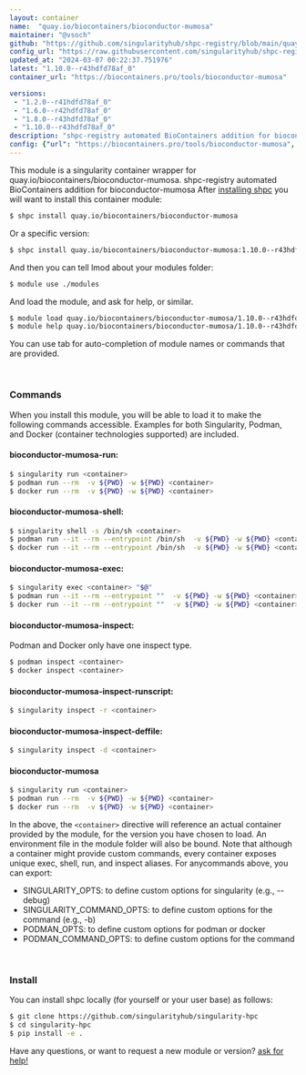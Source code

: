 ```yaml
---
layout: container
name:  "quay.io/biocontainers/bioconductor-mumosa"
maintainer: "@vsoch"
github: "https://github.com/singularityhub/shpc-registry/blob/main/quay.io/biocontainers/bioconductor-mumosa/container.yaml"
config_url: "https://raw.githubusercontent.com/singularityhub/shpc-registry/main/quay.io/biocontainers/bioconductor-mumosa/container.yaml"
updated_at: "2024-03-07 00:22:37.751976"
latest: "1.10.0--r43hdfd78af_0"
container_url: "https://biocontainers.pro/tools/bioconductor-mumosa"

versions:
 - "1.2.0--r41hdfd78af_0"
 - "1.6.0--r42hdfd78af_0"
 - "1.8.0--r43hdfd78af_0"
 - "1.10.0--r43hdfd78af_0"
description: "shpc-registry automated BioContainers addition for bioconductor-mumosa"
config: {"url": "https://biocontainers.pro/tools/bioconductor-mumosa", "maintainer": "@vsoch", "description": "shpc-registry automated BioContainers addition for bioconductor-mumosa", "latest": {"1.10.0--r43hdfd78af_0": "sha256:243a604ba5fc3f926957e3c9d8581be87e8107fe14952ec595fcc8d489d0098f"}, "tags": {"1.2.0--r41hdfd78af_0": "sha256:ee5106abb0c336c9e6695d9b88b731d2b860c1087c926fcbf847a3057160ca46", "1.6.0--r42hdfd78af_0": "sha256:834d3793a62e557af5da5755dc14c5f3a1732c3db9e66c78342e65a03b4fd537", "1.8.0--r43hdfd78af_0": "sha256:b8ab4ff2f9f7d6f8f48c6175e7fa0dc8e9231d8a67c291632d34ba7b884ad999", "1.10.0--r43hdfd78af_0": "sha256:243a604ba5fc3f926957e3c9d8581be87e8107fe14952ec595fcc8d489d0098f"}, "docker": "quay.io/biocontainers/bioconductor-mumosa"}
---
```


This module is a singularity container wrapper for quay.io/biocontainers/bioconductor-mumosa.
shpc-registry automated BioContainers addition for bioconductor-mumosa
After [installing shpc](#install) you will want to install this container module:


```bash
$ shpc install quay.io/biocontainers/bioconductor-mumosa
```

Or a specific version:

```bash
$ shpc install quay.io/biocontainers/bioconductor-mumosa:1.10.0--r43hdfd78af_0
```

And then you can tell lmod about your modules folder:

```bash
$ module use ./modules
```

And load the module, and ask for help, or similar.

```bash
$ module load quay.io/biocontainers/bioconductor-mumosa/1.10.0--r43hdfd78af_0
$ module help quay.io/biocontainers/bioconductor-mumosa/1.10.0--r43hdfd78af_0
```

You can use tab for auto-completion of module names or commands that are provided.

<br>

### Commands

When you install this module, you will be able to load it to make the following commands accessible.
Examples for both Singularity, Podman, and Docker (container technologies supported) are included.

#### bioconductor-mumosa-run:

```bash
$ singularity run <container>
$ podman run --rm  -v ${PWD} -w ${PWD} <container>
$ docker run --rm  -v ${PWD} -w ${PWD} <container>
```

#### bioconductor-mumosa-shell:

```bash
$ singularity shell -s /bin/sh <container>
$ podman run --it --rm --entrypoint /bin/sh  -v ${PWD} -w ${PWD} <container>
$ docker run --it --rm --entrypoint /bin/sh  -v ${PWD} -w ${PWD} <container>
```

#### bioconductor-mumosa-exec:

```bash
$ singularity exec <container> "$@"
$ podman run --it --rm --entrypoint ""  -v ${PWD} -w ${PWD} <container> "$@"
$ docker run --it --rm --entrypoint ""  -v ${PWD} -w ${PWD} <container> "$@"
```

#### bioconductor-mumosa-inspect:

Podman and Docker only have one inspect type.

```bash
$ podman inspect <container>
$ docker inspect <container>
```

#### bioconductor-mumosa-inspect-runscript:

```bash
$ singularity inspect -r <container>
```

#### bioconductor-mumosa-inspect-deffile:

```bash
$ singularity inspect -d <container>
```



#### bioconductor-mumosa

```bash
$ singularity run <container>
$ podman run --rm  -v ${PWD} -w ${PWD} <container>
$ docker run --rm  -v ${PWD} -w ${PWD} <container>
```


In the above, the `<container>` directive will reference an actual container provided
by the module, for the version you have chosen to load. An environment file in the
module folder will also be bound. Note that although a container
might provide custom commands, every container exposes unique exec, shell, run, and
inspect aliases. For anycommands above, you can export:

 - SINGULARITY_OPTS: to define custom options for singularity (e.g., --debug)
 - SINGULARITY_COMMAND_OPTS: to define custom options for the command (e.g., -b)
 - PODMAN_OPTS: to define custom options for podman or docker
 - PODMAN_COMMAND_OPTS: to define custom options for the command

<br>

### Install

You can install shpc locally (for yourself or your user base) as follows:

```bash
$ git clone https://github.com/singularityhub/singularity-hpc
$ cd singularity-hpc
$ pip install -e .
```

Have any questions, or want to request a new module or version? [ask for help!](https://github.com/singularityhub/singularity-hpc/issues)